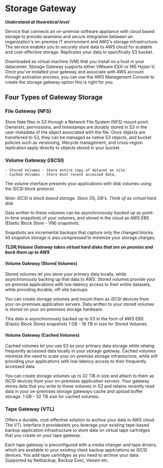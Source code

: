 # Storage Gateway

**_Understand at theoretical level_**

Service that connects an on-premise software appliance with cloud based storage to provide seamless and secure integration between an organization's on-premise IT environment and AWS's storage infrastructure. The service enables you to securely store data to AWS cloud for scalable and cost-effective storage. Replicates your data to specifically S3 bucket.

Downloaded as virtual machine (VM) that you install on a host in your datacenter. Storage Gateway supports either VMware ESXi or MS Hyper-V. Once you've installed your gateway and associate with AWS account through activation process, you can use the AWS Management Console to create the storage gateway option this is right for you.

## Four Types of Gateway Storage

### File Gateway (NFS)

Store flate files in S3 through a Network File System (NFS) mount point. Ownershi, permissions, and timestamps are durably stored in S3 in the user-metadata of the object associated with the file. Once objects are transferred to S3, they can be managed as native S3 objects, and bucket policies such as versioning, lifecycle management, and cross-region replication apply directly to objects stored in your bucket.

### Volume Gateway (iSCSI)

	- Stored Volumes - Store entire copy of dataset on site.
	- Cached Volumes - Store most recent accessed data.

The volume interface presents your applications with disk volumes using the iSCSI block protocol.

_Note: iSCSI is block based storage. Store OS, DB's. Think of as virtual hard disk_

Data written to these volumes can be asynchronously backed up as point-in-time snapshots of your volumes, and stored in the cloud as AWS EBS (Elastic Block Store - VM) snapshots.

Snapshots are incremental backups that capture only the changed blocks. All snapshot storage is also compressed to minimize your storage charges.

**_TLDR;Volume Gateway takes virtual hard disks that are on premise and back them up to AWS_**

#### Volume Gateway (Stored Volumes)

Stored volumes let you store your primary data locally, while asynchronously backing up that data to AWS. Stored volumes provide your on-premise applications with low-latency access to their entire datasets, while providing durable, off-site backups.

You can create storage volumes and mount them as iSCSI devices from your on-premises application servers. Data written to your stored volumes is stored on your on-premises storage hardware.

This data is asynchronously backed up to S3 in the form of AWS EBS (Elastic Block Store) snapshots 1 GB - 16 TB in size for Stored Volumes.

#### Volume Gateway (Cached Volumes)

Cached volumes let you use S3 as your primary data storage while retaing frequently accessed data locally in your storage gateway. Cached volumes minimize the need to scale your on-premise storage infrastucture, while still providing your applications with low-latency access to their frequently accessed data.

You can create storage volumes up to 32 TiB in size and attach to them as iSCSI devices from your on-premises application servers. Your gateway stores data that you write to these volumes in S3 and retains recently read data in your on-premises storage gateways cache and upload buffer storage. 1 GB - 32 TB size for cached volumes.

### Tape Gateway (VTL)

Offers a durable, cost-effective solution to archive your data in AWS cloud. The VTL interface it provideslets you leverage your existing tape-based backup application infrastructure to store data on virtual tape cartridges that you create on your tape gateway. 

Each tape gateway is preconfigured with a media changer and tape drivers, which are available to your existing client backup applciations as iSCSI devices. You add tape cartridges as you need to archive your data. Supported by Netbackup, Backup Exec, Veeam etc.